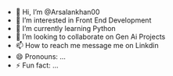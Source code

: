 - 👋 Hi, I’m @Arsalankhan00
- 👀 I’m interested in Front End Development
- 🌱 I’m currently learning Python
- 💞️ I’m looking to collaborate on Gen Ai Projects
- 📫 How to reach me message me on Linkdin
- 😄 Pronouns: ...
- ⚡ Fun fact: ...

<!---
Arsalankhan00/Arsalankhan00 is a ✨ special ✨ repository because its `README.md` (this file) appears on your GitHub profile.
You can click the Preview link to take a look at your changes.
--->
